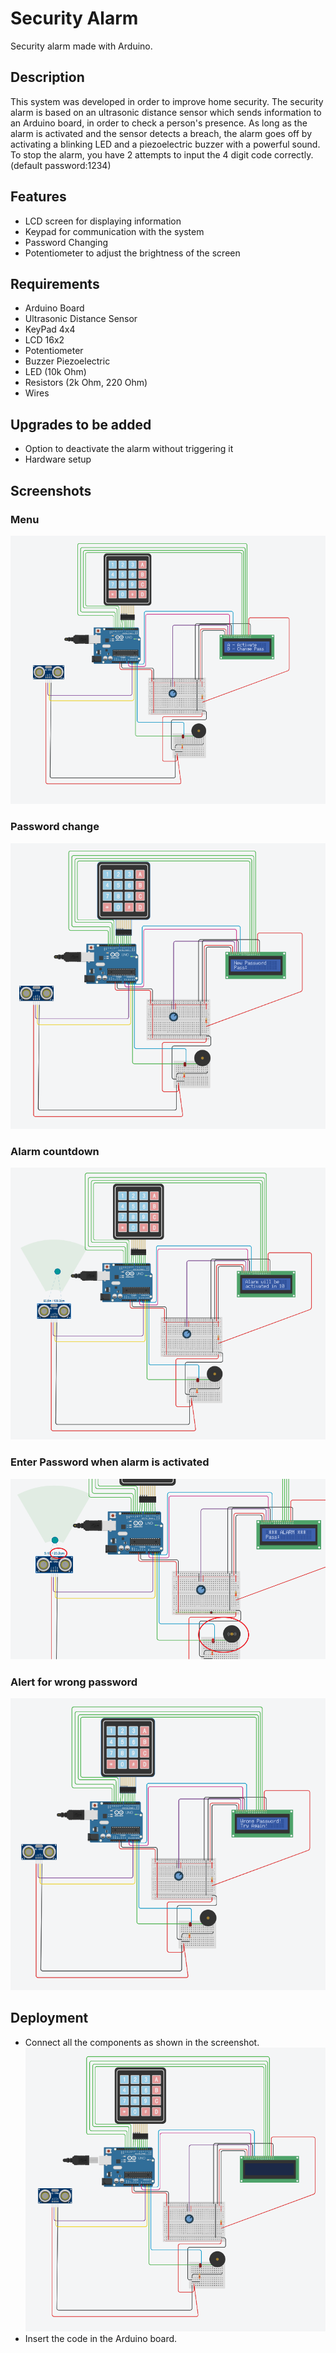 # Security Alarm
Security alarm made with Arduino.

## Description
This system was developed in order to improve home security.
The security alarm is based on an ultrasonic distance sensor which sends information to an Arduino board, in order to check a person's presence. As long as the alarm is activated and the sensor detects a breach, the alarm goes off by
activating a blinking LED and a piezoelectric buzzer with a powerful sound. To stop the alarm, you have 2 attempts to input the 4 digit code correctly.(default password:1234)

## Features

  - LCD screen for displaying information
  - Keypad for communication with the system
  - Password Changing
  - Potentiometer to adjust the brightness of the screen

## Requirements

  - Arduino Board
  - Ultrasonic Distance Sensor
  - KeyPad 4x4
  - LCD 16x2
  - Potentiometer
  - Buzzer Piezoelectric
  - LED (10k Ohm)
  - Resistors (2k Ohm, 220 Ohm)
  - Wires
  
## Upgrades to be added
  - Option to deactivate the alarm without triggering it
  - Hardware setup
  
## Screenshots

### Menu
![alt_text](https://github.com/paulzamfir98/Security-alarm/blob/master/Screenshots/1.png)

### Password change
![alt_text](https://github.com/paulzamfir98/Security-alarm/blob/master/Screenshots/2.png)

### Alarm countdown
![alt_text](https://github.com/paulzamfir98/Security-alarm/blob/master/Screenshots/3.png)

### Enter Password when alarm is activated
![alt_text](https://github.com/paulzamfir98/Security-alarm/blob/master/Screenshots/4.png)

### Alert for wrong password
![alt_text](https://github.com/paulzamfir98/Security-alarm/blob/master/Screenshots/5.png)

## Deployment
   - Connect all the components as shown in the screenshot.
   ![alt_text](https://github.com/paulzamfir98/Security-alarm/blob/master/Screenshots/system.png)
   - Insert the code in the Arduino board.

